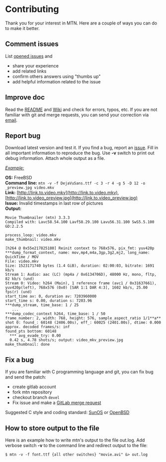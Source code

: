 # Contributing

Thank you for your interest in MTN. Here are a couple of ways you can do to make it better.  


## Comment issues

List [opened issues](https://gitlab.com/movie_thumbnailer/mtn/issues/?scope=all&state=opened) and  

 - share your experience  
 - add related links  
 - confirm others answers using "thumbs up"  
 - add helpful information related to the issue  

## Improve doc

Read the [README](https://gitlab.com/movie_thumbnailer/mtn/-/blob/devel/README.md) and [Wiki](https://gitlab.com/movie_thumbnailer/mtn/wikis/home) and check for errors, typos, etc. If you are not familiar with git and merge requests, you can send your correction via [email](mailto:movie_thumbnailer@gmx.com).

## Report bug

Download latest version and test it. If you find a bug, report an [issue](https://gitlab.com/movie_thumbnailer/mtn/issues). Fill in all important information to reproduce the bug. Use **-v** switch to print out debug information. Attach whole output as a file.  

<u>*Example:*</u>  

**OS:** FreeBSD  
**Command line:** `mtn -v -f DejaVuSans.ttf -c 3 -r 4 -g 5 -D 12 -o _preview.jpg video.mkv`  
**Link:** [http://link.to.video.mkv](http://link.to.video.mkv), [http://link.to.video_preview.jpg](http://link.to.video_preview.jpg)  
**Issue:** Invalid timestamps in last row of pictures  
**Output:**  
```
Movie Thumbnailer (mtn) 3.3.3
Compiled with: Lavc58.54.100 Lavf58.29.100 Lavu56.31.100 SwS5.5.100 GD:2.2.5

process_loop: video.mkv
make_thumbnail: video.mkv

[h264 @ 0x55e217825180] Reinit context to 768x576, pix_fmt: yuv420p
***dump_format_context, name: mov,mp4,m4a,3gp,3g2,mj2, long_name: QuickTime / MOV
File: video.mkv
Size: 1523171740 bytes (1.4 GiB), duration: 02:00:03, bitrate: 1691 kb/s
Stream 1: Audio: aac (LC) (mp4a / 0x6134706D), 48000 Hz, mono, fltp, 82 kb/s (und)
Stream 0: Video: h264 (Main), 1 reference frame (avc1 / 0x31637661), yuv420p(left), 768x576 (0x0) [SAR 1:1 DAR 4:3], 1602 kb/s, 25.00 fps(r) (und)
start_time av: 0, duration av: 7203960000
start_time s: 0.00, duration s: 7203.96
***dump_stream, time_base: 1 / 25
   ...
***dump_codec_context h264, time_base: 1 / 50
frame_number: 2, width: 768, height: 576, sample_aspect_ratio 1/1**a**
shot 0: found_: 60148 (2406.00s), eff_: 60025 (2401.00s), dtime: 0.000
approx. decoded frames/s: inf
found_pts bottom: 60148
  *** avg_evade_try: 0.00
  0.42 s, 4.78 shots/s; output: video_mkv_preview.jpg
make_thumbnail: done
```

## Fix a bug

If you are familiar with C programming language and git, you can fix bug and send the patch:

* create gitlab account  
* fork mtn repository  
* checkout branch `devel`  
* Fix issue and make a [GitLab merge request](https://docs.gitlab.com/ee/gitlab-basics/add-merge-request.html) 

Suggested C style and coding standard: [SunOS](https://www.cis.upenn.edu/~lee/06cse480/data/cstyle.ms.pdf) or [OpenBSD](https://man.openbsd.org/style)

## How to store output to the file

Here is an example how to write mtn's output to the file out.log. Add verbose switch **-v** to the command line and redirect output to the file:

```
$ mtn -v -f font.ttf {all other switches} "movie.avi" &> out.log
```

